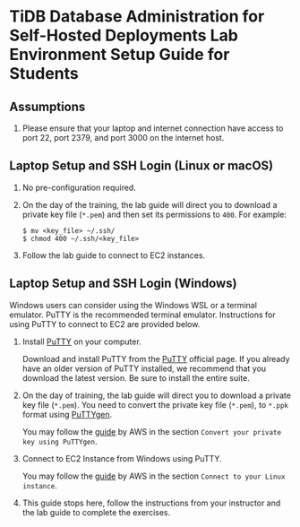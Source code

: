 # TiDB Database Administration for Self-Hosted Deployments Lab Environment Setup Guide for Students

## Assumptions
1. Please ensure that your laptop and internet connection have access to port 22, port 2379, and port 3000 on the internet host.

## Laptop Setup and SSH Login (Linux or macOS)
1. No pre-configuration required.
   
2. On the day of the training, the lab guide will direct you to download a private key file (`*.pem`) and then set its permissions to `400`. For example:
   ```
   $ mv <key_file> ~/.ssh/ 
   $ chmod 400 ~/.ssh/<key_file>
   ``` 

3. Follow the lab guide to connect to EC2 instances.

## Laptop Setup and SSH Login (Windows)
Windows users can consider using the Windows WSL or a terminal emulator. PuTTY is the recommended terminal emulator. Instructions for using PuTTY to connect to EC2 are provided below.  

1. Install [PuTTY](https://www.putty.org/) on your computer.
   
   Download and install PuTTY from the [PuTTY](https://www.putty.org/) official page. If you already have an older version of PuTTY installed, we recommend that you download the latest version. Be sure to install the entire suite.

2. On the day of training, the lab guide will direct you to download a private key file (`*.pem`). You need to convert the private key file (`*.pem`), to `*.ppk` format using [PuTTYgen](https://www.puttygen.com/). 

   You may follow the [guide](https://docs.aws.amazon.com/AWSEC2/latest/UserGuide/connect-linux-inst-from-windows.html) by AWS in the section `Convert your private key using PuTTYgen`.

3. Connect to EC2 Instance from Windows using PuTTY.

   You may follow the [guide](https://docs.aws.amazon.com/AWSEC2/latest/UserGuide/connect-linux-inst-from-windows.html) by AWS in the section `Connect to your Linux instance`.

4. This guide stops here, follow the instructions from your instructor and the lab guide to complete the exercises. 
